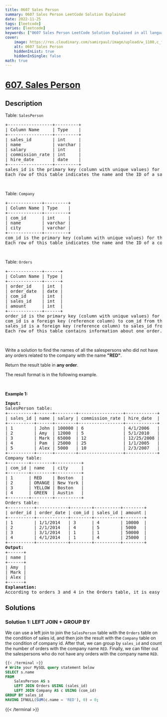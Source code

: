 ```yaml
---
title: 0607 Sales Person
summary: 0607 Sales Person LeetCode Solution Explained
date: 2022-11-25
tags: [leetcode]
series: [leetcode]
keywords: ["0607 Sales Person LeetCode Solution Explained in all languages", "0607 Sales Person", "LeetCode", "leetcode solution in Python3 C++ Java Go PHP Ruby Swift TypeScript Rust C# JavaScript C", "GeeksforGeeks", "InterviewBit", "Coding Ninjas", "HackerRank", "HackerEarth", "CodeChef", "TopCoder", "AlgoExpert", "freeCodeCamp", "Codeforces", "GitHub", "AtCoder", "Samir Paul"]
cover:
    image: https://res.cloudinary.com/samirpaul/image/upload/w_1100,c_fit,co_rgb:FFFFFF,l_text:Arial_75_bold:0607 Sales Person - Solution Explained/problem-solving.webp
    alt: 0607 Sales Person
    hiddenInList: true
    hiddenInSingle: false
math: true
---
```



# [607. Sales Person](https://leetcode.com/problems/sales-person)


## Description

<p>Table: <code>SalesPerson</code></p>

<pre>
+-----------------+---------+
| Column Name     | Type    |
+-----------------+---------+
| sales_id        | int     |
| name            | varchar |
| salary          | int     |
| commission_rate | int     |
| hire_date       | date    |
+-----------------+---------+
sales_id is the primary key (column with unique values) for this table.
Each row of this table indicates the name and the ID of a salesperson alongside their salary, commission rate, and hire date.
</pre>

<p>&nbsp;</p>

<p>Table: <code>Company</code></p>

<pre>
+-------------+---------+
| Column Name | Type    |
+-------------+---------+
| com_id      | int     |
| name        | varchar |
| city        | varchar |
+-------------+---------+
com_id is the primary key (column with unique values) for this table.
Each row of this table indicates the name and the ID of a company and the city in which the company is located.
</pre>

<p>&nbsp;</p>

<p>Table: <code>Orders</code></p>

<pre>
+-------------+------+
| Column Name | Type |
+-------------+------+
| order_id    | int  |
| order_date  | date |
| com_id      | int  |
| sales_id    | int  |
| amount      | int  |
+-------------+------+
order_id is the primary key (column with unique values) for this table.
com_id is a foreign key (reference column) to com_id from the Company table.
sales_id is a foreign key (reference column) to sales_id from the SalesPerson table.
Each row of this table contains information about one order. This includes the ID of the company, the ID of the salesperson, the date of the order, and the amount paid.
</pre>

<p>&nbsp;</p>

<p>Write a solution to find the names of all the salespersons who did not have any orders related to the company with the name <strong>&quot;RED&quot;</strong>.</p>

<p>Return the result table in <strong>any order</strong>.</p>

<p>The result format is in the following example.</p>

<p>&nbsp;</p>
<p><strong class="example">Example 1:</strong></p>

<pre>
<strong>Input:</strong> 
SalesPerson table:
+----------+------+--------+-----------------+------------+
| sales_id | name | salary | commission_rate | hire_date  |
+----------+------+--------+-----------------+------------+
| 1        | John | 100000 | 6               | 4/1/2006   |
| 2        | Amy  | 12000  | 5               | 5/1/2010   |
| 3        | Mark | 65000  | 12              | 12/25/2008 |
| 4        | Pam  | 25000  | 25              | 1/1/2005   |
| 5        | Alex | 5000   | 10              | 2/3/2007   |
+----------+------+--------+-----------------+------------+
Company table:
+--------+--------+----------+
| com_id | name   | city     |
+--------+--------+----------+
| 1      | RED    | Boston   |
| 2      | ORANGE | New York |
| 3      | YELLOW | Boston   |
| 4      | GREEN  | Austin   |
+--------+--------+----------+
Orders table:
+----------+------------+--------+----------+--------+
| order_id | order_date | com_id | sales_id | amount |
+----------+------------+--------+----------+--------+
| 1        | 1/1/2014   | 3      | 4        | 10000  |
| 2        | 2/1/2014   | 4      | 5        | 5000   |
| 3        | 3/1/2014   | 1      | 1        | 50000  |
| 4        | 4/1/2014   | 1      | 4        | 25000  |
+----------+------------+--------+----------+--------+
<strong>Output:</strong> 
+------+
| name |
+------+
| Amy  |
| Mark |
| Alex |
+------+
<strong>Explanation:</strong> 
According to orders 3 and 4 in the Orders table, it is easy to tell that only salesperson John and Pam have sales to company RED, so we report all the other names in the table salesperson.
</pre>

## Solutions

### Solution 1: LEFT JOIN + GROUP BY

We can use a left join to join the `SalesPerson` table with the `Orders` table on the condition of sales id, and then join the result with the `Company` table on the condition of company id. After that, we can group by `sales_id` and count the number of orders with the company name `RED`. Finally, we can filter out the salespersons who do not have any orders with the company name `RED`.

<!-- tabs:start -->

```sql
{{< /terminal >}}
# Write your MySQL query statement below
SELECT s.name
FROM
    SalesPerson AS s
    LEFT JOIN Orders USING (sales_id)
    LEFT JOIN Company AS c USING (com_id)
GROUP BY sales_id
HAVING IFNULL(SUM(c.name = 'RED'), 0) = 0;
```
{{< /terminal >}}

<!-- tabs:end -->

<!-- end -->
